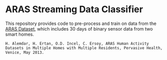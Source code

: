# ARAS Streaming Data Classifier

This repository provides code to pre-process and train on data from the [ARAS Dataset](https://www.cmpe.boun.edu.tr/aras/), which includes 30 days of binary sensor data from two smart homes.

```
H. Alemdar, H. Ertan, O.D. Incel, C. Ersoy, ARAS Human Activity Datasets in Multiple Homes with Multiple Residents, Pervasive Health, Venice, May 2013. 
```